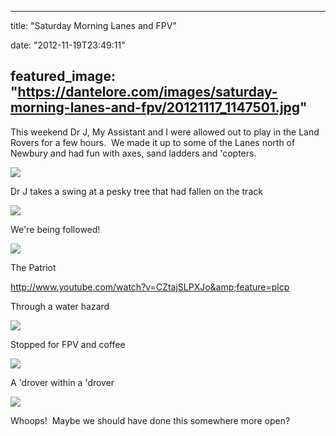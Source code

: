 
---
title: "Saturday Morning Lanes and FPV"

date: "2012-11-19T23:49:11"

featured_image: "https://dantelore.com/images/saturday-morning-lanes-and-fpv/20121117_1147501.jpg"
---


This weekend Dr J, My Assistant and I were allowed out to play in the Land Rovers for a few hours.  We made it up to some of the Lanes north of Newbury and had fun with axes, sand ladders and 'copters.

<a href="/images/saturday-morning-lanes-and-fpv/20121117_1147501.jpg"><img src="https://dantelore.com/images/saturday-morning-lanes-and-fpv/20121117_1147501.jpg"/></a>

Dr J takes a swing at a pesky tree that had fallen on the track

<a href="/images/saturday-morning-lanes-and-fpv/IMAG0390.jpg"><img src="https://dantelore.com/images/saturday-morning-lanes-and-fpv/IMAG0390.jpg"/></a>

We're being followed!

<a href="/images/saturday-morning-lanes-and-fpv/IMAG0377.jpg"><img src="https://dantelore.com/images/saturday-morning-lanes-and-fpv/IMAG0377.jpg"/></a>

The Patriot

http://www.youtube.com/watch?v=CZtajSLPXJo&amp;feature=plcp

Through a water hazard

<a href="/images/saturday-morning-lanes-and-fpv/20121117_105405.jpg"><img src="https://dantelore.com/images/saturday-morning-lanes-and-fpv/20121117_105405.jpg"/></a>

Stopped for FPV and coffee

<a href="/images/saturday-morning-lanes-and-fpv/20121117_105126.jpg"><img src="https://dantelore.com/images/saturday-morning-lanes-and-fpv/20121117_105126.jpg"/></a>

A 'drover within a 'drover

<a href="/images/saturday-morning-lanes-and-fpv/IMAG0378.jpg"><img src="https://dantelore.com/images/saturday-morning-lanes-and-fpv/IMAG0378.jpg"/></a>

Whoops!  Maybe we should have done this somewhere more open?